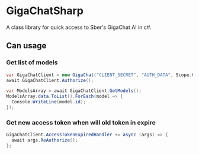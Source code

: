 # GigaChatSharp

A class library for quick access to Sber's GigaChat AI in c#.

## Can usage

### Get list of models
```csharp
var GigaChatClient = new GigaChat("CLIENT_SECRET", "AUTH_DATA", Scope.GIGACHAT_API_PERS);
await GigaChatClient.Authorize();

var ModelsArray = await GigaChatClient.GetModels();
ModelsArray.data.ToList().ForEach(model => {
  Console.WriteLine(model.id);
});
```

### Get new access token when will old token in expire
```csharp
GigaChatClient.AccessTokenExpiredHandler += async (args) => {
  await args.ReAuthorize();
};
```
